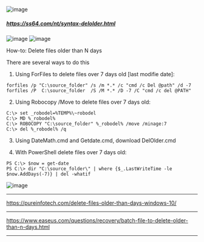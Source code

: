 
![image](https://github.com/rezaabedi1365/bat/assets/117336743/a4cce3b2-9ed2-48c7-a1c8-2026cd3886fc)
##### https://ss64.com/nt/syntax-delolder.html

![image](https://github.com/rezaabedi1365/bat/assets/117336743/7be23530-1fb7-44d5-af90-9889a0ee1b86)
![image](https://github.com/rezaabedi1365/bat/assets/117336743/4bfa197f-e1c2-4998-8e79-0c913657f6ca)


How-to: Delete files older than N days

There are several ways to do this

1) Using ForFiles to delete files over 7 days old [last modifie date]:
```
forfiles /p "C:\source_folder" /s /m *.* /c "cmd /c Del @path" /d -7
forfiles /P  C:\source_folder  /S /M *.* /D -7 /C "cmd /c del @PATH"
```
2) Using Robocopy /Move to delete files over 7 days old:
```
C:\> set _robodel=%TEMP%\~robodel
C:\> MD %_robodel%
C:\> ROBOCOPY "C:\source_folder" %_robodel% /move /minage:7
C:\> del %_robodel% /q
```
3) Using DateMath.cmd and Getdate.cmd, download DelOlder.cmd

4) With PowerShell delete files over 7 days old:
```
PS C:\> $now = get-date
PS C:\> dir "C:\source_folder\" | where {$_.LastWriteTime -le $now.AddDays(-7)} | del -whatif
```
![image](https://github.com/rezaabedi1365/bat/assets/117336743/b97e83b3-1db5-423f-b7bc-41c8d5959786)

---------------------------------------------------------------------------------------------------------------------
https://pureinfotech.com/delete-files-older-than-days-windows-10/




------------------------------------------------------------------------------------------------------------------------
https://www.easeus.com/questions/recovery/batch-file-to-delete-older-than-n-days.html




-----------------------------------------------------------------------------------------------------------------------
